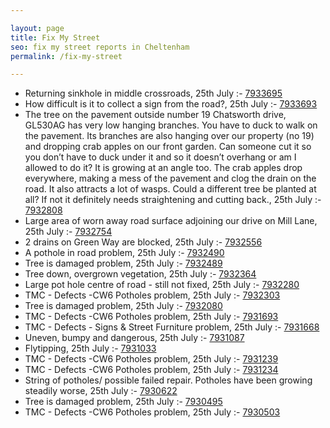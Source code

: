 ```yaml
---

layout: page
title: Fix My Street
seo: fix my street reports in Cheltenham
permalink: /fix-my-street

---
```


<!-- fix_marker starts -->

- Returning sinkhole in middle crossroads, 25th July :- [7933695](https://www.fixmystreet.com/report/7933695)
- How difficult is it to collect a sign from the road?, 25th July :- [7933693](https://www.fixmystreet.com/report/7933693)
- The tree on the pavement outside number 19 Chatsworth drive, GL530AG has very low hanging branches. You have to duck to walk on the pavement. Its branches are also hanging over our property (no 19) and dropping crab apples on our front garden. Can someone cut it so you don’t have to duck under it and so it doesn’t overhang or am I allowed to do it? It is growing at an angle too. The crab apples drop everywhere, making a mess of the pavement and clog the drain on the road. It also attracts a lot of wasps. Could a different tree be planted at all? If not it definitely needs straightening and cutting back., 25th July :- [7932808](https://www.fixmystreet.com/report/7932808)
- Large area of worn away road surface adjoining our drive on Mill Lane, 25th July :- [7932754](https://www.fixmystreet.com/report/7932754)
- 2 drains on Green Way are blocked, 25th July :- [7932556](https://www.fixmystreet.com/report/7932556)
- A pothole in road problem, 25th July :- [7932490](https://www.fixmystreet.com/report/7932490)
- Tree is damaged problem, 25th July :- [7932489](https://www.fixmystreet.com/report/7932489)
- Tree down, overgrown vegetation, 25th July :- [7932364](https://www.fixmystreet.com/report/7932364)
- Large pot hole centre of road - still not fixed, 25th July :- [7932280](https://www.fixmystreet.com/report/7932280)
- TMC - Defects -CW6 Potholes  problem, 25th July :- [7932303](https://www.fixmystreet.com/report/7932303)
- Tree is damaged problem, 25th July :- [7932080](https://www.fixmystreet.com/report/7932080)
- TMC - Defects -CW6 Potholes  problem, 25th July :- [7931693](https://www.fixmystreet.com/report/7931693)
- TMC - Defects - Signs & Street Furniture problem, 25th July :- [7931668](https://www.fixmystreet.com/report/7931668)
- Uneven, bumpy and dangerous, 25th July :- [7931087](https://www.fixmystreet.com/report/7931087)
- Flytipping, 25th July :- [7931033](https://www.fixmystreet.com/report/7931033)
- TMC - Defects -CW6 Potholes  problem, 25th July :- [7931239](https://www.fixmystreet.com/report/7931239)
- TMC - Defects -CW6 Potholes  problem, 25th July :- [7931234](https://www.fixmystreet.com/report/7931234)
- String of potholes/ possible failed repair. Potholes have been growing steadily worse, 25th July :- [7930622](https://www.fixmystreet.com/report/7930622)
- Tree is damaged problem, 25th July :- [7930495](https://www.fixmystreet.com/report/7930495)
- TMC - Defects -CW6 Potholes  problem, 25th July :- [7930503](https://www.fixmystreet.com/report/7930503)

<!-- fix_marker ends -->